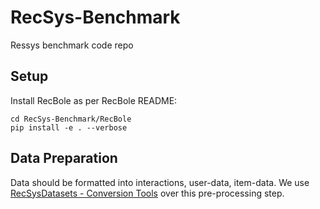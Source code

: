 # RecSys-Benchmark
Ressys benchmark code repo


## Setup 

<!-- Clone this project and all submodules: 

    git clone --recursive https://github.com/cxcscmu/RecSys-Benchmark.git

Update submodules if needed: 

    git submodule update --recursive --remote -->


Install RecBole as per RecBole README: 

    cd RecSys-Benchmark/RecBole
    pip install -e . --verbose 


## Data Preparation 
Data should be formatted into interactions, user-data, item-data. 
We use [RecSysDatasets - Conversion Tools](https://github.com/RUCAIBox/RecSysDatasets/tree/master/conversion_tools) over this pre-processing step. 

